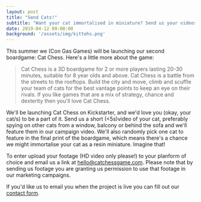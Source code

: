```yaml
---
layout: post
title: "Send Cats!"
subtitle: "Want your cat immortalised in miniature? Send us your videos!"
date: 2019-04-12 09:00:00
background: '/assets/img/kittehs.png'
---
```


This summer we (Con Gas Games) will be launching our second boardgame: Cat Chess. Here's a little more about the game:

> Cat Chess is a 3D boardgame for 2 or more players lasting 20-30 minutes, suitable for 8 year olds and above. Cat Chess is a battle from the streets to the rooftops. Build the city and move, climb and scuffle your team of cats for the best vantage points to keep an eye on their rivals. If you like games that are a mix of strategy, chance and dexterity then you'll love Cat Chess.

We'll be launching Cat Chess on Kickstarter, and we'd love you (okay, your cat/s) to be a part of it. Send us a short (<5s)video of your cat, preferably spying on other cats from a window, balcony or behind the sofa and we'll feature them in our campaign video. We'll also randomly pick one cat to feature in the final print of the boardgame, which means there's a chance we might immortalise your cat as a resin miniature. Imagine that! 

To enter upload your footage (HD video only please!) to your planform of choice and email us a link at [hello@catchessgame.com](hello@catchessgame.com). Please note that by sending us footage you are granting us permission to use that footage in our marketing campaigns. 

If you'd like us to email you when the project is live you can fill out our [contact form](/contact).